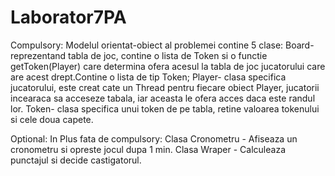 # Laborator7PA

Compulsory:
Modelul orientat-obiect al problemei contine 5 clase: 
Board-reprezentand tabla de joc, contine o lista de Token si o functie getToken(Player) care determina ofera acesul la tabla de joc jucatorului care are acest drept.Contine o lista de tip Token;
Player- clasa specifica jucatorului, este creat cate un Thread pentru fiecare obiect Player, jucatorii incearaca sa acceseze tabala, iar aceasta le ofera acces daca este randul lor.
Token- clasa specifica unui token de pe tabla, retine valoarea tokenului si cele doua capete. 

Optional:
In Plus fata de compulsory:
Clasa Cronometru - Afiseaza un cronometru si opreste jocul dupa 1 min.
Clasa Wraper - Calculeaza punctajul si decide castigatorul.

